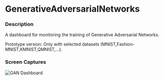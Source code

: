 # GenerativeAdversarialNetworks

### Description

A dashboard for monitoring the training of Generative Adversarial Networks. 

Prototype version: Only with selected datasets (MNIST,Fashion-MNIST,KMNIST,QMNIST,...).

### Screen Captures

![GAN Dashboard](https://gan-dashboard.s3.amazonaws.com/GANDashboard.png "Logo Title Text 1")

